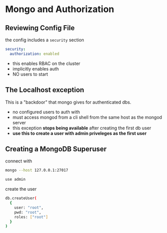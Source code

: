 # Mongo and Authorization
## Reviewing Config File
the config includes a `security` section
```yaml
security:
  authorization: enabled
```
- this enables RBAC on the cluster
- implicitly enables auth
- NO users to start

## The Localhost exception
This is a "backdoor" that mongo gives for authenticated dbs.  
- no configured users to auth with
- must access mongod from a cli shell from the same host as the mongod server
- this exception **stops being available** after creating the first db user
- **use this to create a user with admin priveleges as the first user**  

## Creating a MongoDB Superuser
connect with 
```bash
mongo --host 127.0.0.1:27017
```
```bash 
use admin
```
create the user
```bash
db.createUser(
  {
    user: "root",
    pwd: "root",
    roles: ["root"]
  }
)
```